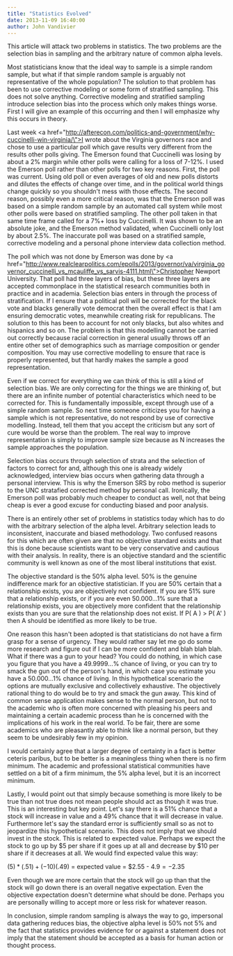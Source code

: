 ```yaml
---
title: "Statistics Evolved"
date: 2013-11-09 16:40:00
author: John Vandivier
---
```




This article will attack two problems in statistics. The two problems are the selection bias in sampling and the arbitrary nature of common alpha levels.

Most statisticians know that the ideal way to sample is a simple random sample, but what if that simple random sample is arguably not representative of the whole population? The solution to that problem has been to use corrective modeling or some form of stratified sampling. This does not solve anything. Corrective modeling and stratified sampling introduce selection bias into the process which only makes things worse. First I will give an example of this occurring and then I will emphasize why this occurs in theory.

Last week <a href=\"http://afterecon.com/politics-and-government/why-cuccinelli-win-virginia/\">I wrote about the Virginia governors race</a> and chose to use a particular poll which gave results very different from the results other polls giving. The Emerson found that Cuccinelli was losing by about a 2% margin while other polls were calling for a loss of 7-12%. I used the Emerson poll rather than other polls for two key reasons. First, the poll was current. Using old poll or even averages of old and new polls distorts and dilutes the effects of change over time, and in the political world things change quickly so you shouldn't mess with those effects. The second reason, possibly even a more critical reason, was that the Emerson poll was based on a simple random sample by an automated call system while most other polls were based on stratified sampling. The other poll taken in that same time frame called for a 7%+ loss by Cuccinelli. It was shown to be an absolute joke, and the Emerson method validated, when Cuccinelli only lost by about 2.5%. The inaccurate poll was based on a stratified sample, corrective modeling and a personal phone interview data collection method.

The poll which was not done by Emerson was done by <a href=\"http://www.realclearpolitics.com/epolls/2013/governor/va/virginia_governor_cuccinelli_vs_mcauliffe_vs_sarvis-4111.html\">Christopher Newport University</a>. That poll had three layers of bias, but these three layers are accepted commonplace in the statistical research communities both in practice and in academia. Selection bias enters in through the process of stratification. If I ensure that a political poll will be corrected for the black vote and blacks generally vote democrat then the overall effect is that I am ensuring democratic votes, meanwhile creating risk for republicans. The solution to this has been to account for not only blacks, but also whites and hispanics and so on. The problem is that this modelling cannot be carried out correctly because racial correction in general usually throws off an entire other set of demographics such as marriage composition or gender composition. You may use corrective modelling to ensure that race is properly represented, but that hardly makes the sample a good representation.

Even if we correct for everything we can think of this is still a kind of selection bias. We are only correcting for the things we are thinking of, but there are an infinite number of potential characteristics which need to be corrected for. This is fundamentally impossible, except through use of a simple random sample. So next time someone criticizes you for having a sample which is not representative, do not respond by use of corrective modelling. Instead, tell them that you accept the criticism but any sort of cure would be worse than the problem. The real way to improve representation is simply to improve sample size because as N increases the sample approaches the population.

Selection bias occurs through selection of strata and the selection of factors to correct for and, although this one is already widely acknowledged, interview bias occurs when gathering data through a personal interview. This is why the Emerson SRS by robo method is superior to the UNC stratafied corrected method by personal call. Ironically, the Emerson poll was probably much cheaper to conduct as well, not that being cheap is ever a good excuse for conducting biased and poor analysis.

There is an entirely other set of problems in statistics today which has to do with the arbitrary selection of the alpha level. Arbitrary selection leads to inconsistent, inaccurate and biased methodology. Two confused reasons for this which are often given are that no objective standard exists and that this is done because scientists want to be very conservative and cautious with their analysis. In reality, there is an objective standard and the scientific community is well known as one of the most liberal institutions that exist.

The objective standard is the 50% alpha level. 50% is the genuine indifference mark for an objective statistician. If you are 50% certain that a relationship exists, you are objectively not confident. If you are 51% sure that a relationship exists, or if you are even 50.000...1% sure that a relationship exists, you are objectively more confident that the relationship exists than you are sure that the relationship does not exist. If P( A ) &gt; P( A' ) then A should be identified as more likely to be true.

One reason this hasn't been adopted is that statisticians do not have a firm grasp for a sense of urgency. They would rather say let me go do some more research and figure out if I can be more confident and blah blah blah. What if there was a gun to your head? You could do nothing, in which case you figure that you have a 49.9999...% chance of living, or you can try to smack the gun out of the person's hand, in which case you estimate you have a 50.000...1% chance of living. In this hypothetical scenario the options are mutually exclusive and collectively exhaustive. The objectively rational thing to do would be to try and smack the gun away. This kind of common sense application makes sense to the normal person, but not to the academic who is often more concerned with pleasing his peers and maintaining a certain academic process than he is concerned with the implications of his work in the real world. To be fair, there are some academics who are pleasantly able to think like a normal person, but they seem to be undesirably few in my opinion.

I would certainly agree that a larger degree of certainty in a fact is better ceteris paribus, but to be better is a meaningless thing when there is no firm minimum. The academic and professional statistical communities have settled on a bit of a firm minimum, the 5% alpha level, but it is an incorrect minimum.

Lastly, I would point out that simply because something is more likely to be true than not true does not mean people should act as though it was true. This is an interesting but key point. Let's say there is a 51% chance that a stock will increase in value and a 49% chance that it will decrease in value. Furthermore let's say the standard error is sufficiently small so as not to jeopardize this hypothetical scenario. This does not imply that we should invest in the stock. This is related to expected value. Perhaps we expect the stock to go up by $5 per share if it goes up at all and decrease by $10 per share if it decreases at all. We would find expected value this way:

($5)*(.51)+(-$10)(.49) = expected value = $2.55 - $4.9 = -$2.35

Even though we are more certain that the stock will go up than that the stock will go down there is an overall negative expectation. Even the objective expectation doesn't determine what should be done. Perhaps you are personally willing to accept more or less risk for whatever reason.

In conclusion, simple random sampling is always the way to go, impersonal data gathering reduces bias, the objective alpha level is 50% not 5% and the fact that statistics provides evidence for or against a statement does not imply that the statement should be accepted as a basis for human action or thought process.